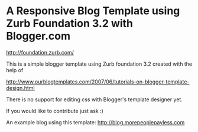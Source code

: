# A Responsive Blog Template using Zurb Foundation 3.2 with Blogger.com #

http://foundation.zurb.com/

This is a simple blogger template using Zurb foundation 3.2 created with the help of 

http://www.ourblogtemplates.com/2007/06/tutorials-on-blogger-template-design.html

There is no support for editing css with Blogger's template designer yet.

If you would like to contribute just ask :)

An example blog using this template: http://blog.morepeoplepayless.com